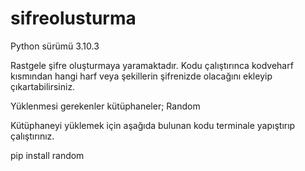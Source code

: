 # sifreolusturma
Python sürümü 3.10.3

Rastgele şifre oluşturmaya yaramaktadır. Kodu çalıştırınca kodveharf kısmından hangi harf veya şekillerin şifrenizde olacağını ekleyip çıkartabilirsiniz.

Yüklenmesi gerekenler kütüphaneler;
Random

Kütüphaneyi yüklemek için aşağıda bulunan kodu terminale yapıştırıp çalıştırınız.

pip install random
